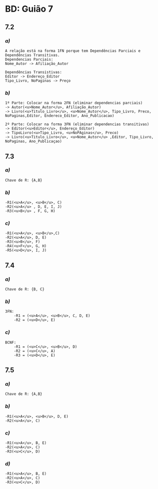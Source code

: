 # BD: Guião 7


## ​7.2 
 
### *a)*

```
A relação está na forma 1FN porque tem Dependências Parciais e Dependências Transitivas.
Dependencias Parciais:
Nome_Autor -> Afiliação_Autor

Dependências Transistivas:
Editor -> Endereço_Editor
Tipo_Livro, NoPaginas -> Preço
```

### *b)* 

```
1º Parte: Colocar na forma 2FN (eliminar dependencias parciais)
-> Autor(<u>Nome_Autor</u>, Afiliação_Autor)
-> Livro(<u>Titulo_Livro</u>, <u>Nome_Autor</u>, Tipo_Livro, Preco, NoPaginas,Editor, Endereco_Editor, Ano_Publicacao)

2º Parte: Colocar na forma 3FN (eliminar dependencias transitivas)
-> Editor(<u>Editor</u>, Endereço_Editor)
-> TipoLivro(<u>Tipo_Livro, <u>NoPAginas</u>, Preco)
-> Livro(<u>Titulo_Livro</u>, <u>Nome_Autor</u> ,Editor, Tipo_Livro, NoPaginas, Ano_Publicaçao)
```




## ​7.3
 
### *a)*

```
Chave de R: {A,B}
```


### *b)* 

``` 
-R1(<u>A</u>, <u>B</u>, C)
-R2(<u>A</u> , D, E, I, J)
-R3(<u>B</u> , F, G, H)
```

### *c)* 

```
-R1(<u>A</u>, <u>B</u>,C)
-R2(<u>A</u>, D, E)
-R3(<u>B</u>, F)
-R4(<u>F</u>, G, H)
-R5(<u>D</u>, I, J)
```


## ​7.4
 
### *a)*

```
Chave de R: {B, C}
```


### *b)* 

```
3FN:
    -R1 = (<u>A</u>, <u>B</u>, C, D, E) 
    -R2 = (<u>D</u>, E)
```


### *c)* 

```
BCNF:
    -R1 = (<u>C</u>, <u>B</u>, D)
    -R2 = (<u>C</u>, A)
    -R3 = (<u>D</u>, E)
```



## ​7.5
 
### *a)*

```
Chave de R: {A,B}
```

### *b)* 

```
-R1(<u>A</u>, <u>B</u>, D, E)
-R2(<u>A</u>, C)
```


### *c)* 

```
-R1(<u>A</u>, B, E)
-R2(<u>A</u>, C)
-R3(<u>C</u>, D)
```

### *d)* 

```
-R1(<u>A</u>, B, E)
-R2(<u>A</u>, C)
-R3(<u>C</u>, D)
```
